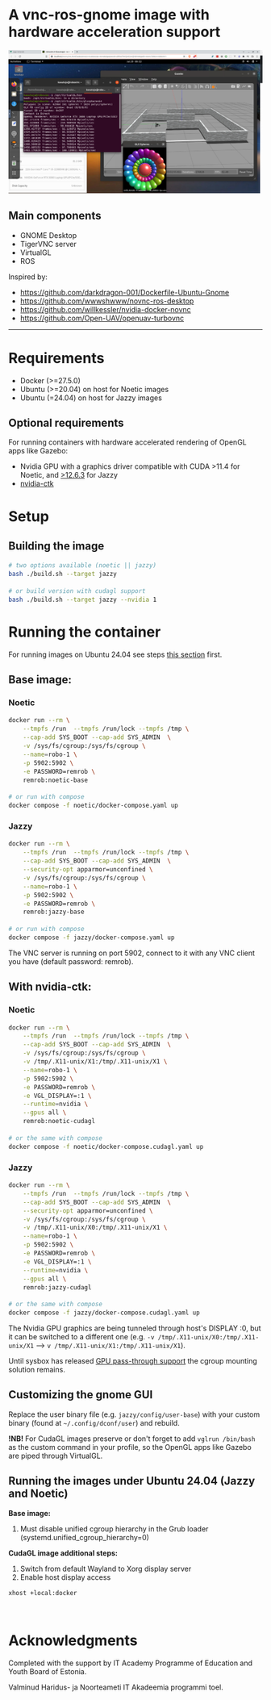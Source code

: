 # A vnc-ros-gnome image with hardware acceleration support

![GNOME ROS VNC](./assets/desktop.png)

## Main components

- GNOME Desktop
- TigerVNC server
- VirtualGL
- ROS

Inspired by:
- https://github.com/darkdragon-001/Dockerfile-Ubuntu-Gnome
- https://github.com/wwwshwww/novnc-ros-desktop
- https://github.com/willkessler/nvidia-docker-novnc
- https://github.com/Open-UAV/openuav-turbovnc

---
# Requirements
- Docker (>=27.5.0)
- Ubuntu (>=20.04) on host for Noetic images
- Ubuntu (=24.04) on host for Jazzy images

## Optional requirements
For running containers with hardware accelerated rendering of OpenGL apps like Gazebo:
- Nvidia GPU with a graphics driver compatible with CUDA >11.4 for Noetic, and [>12.6.3](https://docs.nvidia.com/cuda/cuda-toolkit-release-notes/index.html#id5) for Jazzy
- [nvidia-ctk](https://docs.nvidia.com/datacenter/cloud-native/container-toolkit/latest/install-guide.html)

# Setup

## Building the image

```bash
# two options available (noetic || jazzy)
bash ./build.sh --target jazzy

# or build version with cudagl support
bash ./build.sh --target jazzy --nvidia 1
```

# Running the container

For running images on Ubuntu 24.04 see steps [this section](#running-the-images-under-ubuntu-2404-jazzy-and-noetic) first.

## Base image:

### Noetic
```bash
docker run --rm \
	--tmpfs /run  --tmpfs /run/lock --tmpfs /tmp \
	--cap-add SYS_BOOT --cap-add SYS_ADMIN  \
	-v /sys/fs/cgroup:/sys/fs/cgroup \
	--name=robo-1 \
	-p 5902:5902 \
	-e PASSWORD=remrob \
	remrob:noetic-base

# or run with compose
docker compose -f noetic/docker-compose.yaml up
```

### Jazzy

```bash
docker run --rm \
	--tmpfs /run  --tmpfs /run/lock --tmpfs /tmp \
	--cap-add SYS_BOOT --cap-add SYS_ADMIN  \
	--security-opt apparmor=unconfined \
	-v /sys/fs/cgroup:/sys/fs/cgroup \
	--name=robo-1 \
	-p 5902:5902 \
	-e PASSWORD=remrob \
	remrob:jazzy-base

# or run with compose
docker compose -f jazzy/docker-compose.yaml up
```

The VNC server is running on port 5902, connect to it with any VNC client you have (default password: remrob).

## With nvidia-ctk:

### Noetic

```bash
docker run --rm \
	--tmpfs /run  --tmpfs /run/lock --tmpfs /tmp \
	--cap-add SYS_BOOT --cap-add SYS_ADMIN  \
	-v /sys/fs/cgroup:/sys/fs/cgroup \
	-v /tmp/.X11-unix/X1:/tmp/.X11-unix/X1 \
	--name=robo-1 \
	-p 5902:5902 \
	-e PASSWORD=remrob \
	-e VGL_DISPLAY=:1 \
	--runtime=nvidia \
	--gpus all \
	remrob:noetic-cudagl

# or the same with compose
docker compose -f noetic/docker-compose.cudagl.yaml up
```

### Jazzy
```bash
docker run --rm \
	--tmpfs /run  --tmpfs /run/lock --tmpfs /tmp \
	--cap-add SYS_BOOT --cap-add SYS_ADMIN  \
	--security-opt apparmor=unconfined \
	-v /sys/fs/cgroup:/sys/fs/cgroup \
	-v /tmp/.X11-unix/X0:/tmp/.X11-unix/X1 \
	--name=robo-1 \
	-p 5902:5902 \
	-e PASSWORD=remrob \
	-e VGL_DISPLAY=:1 \
	--runtime=nvidia \
	--gpus all \
	remrob:jazzy-cudagl

# or the same with compose
docker compose -f jazzy/docker-compose.cudagl.yaml up
```

The Nvidia GPU graphics are being tunneled through host's DISPLAY :0, but it can be switched to a different one (e.g. `-v /tmp/.X11-unix/X0:/tmp/.X11-unix/X1` --> `v /tmp/.X11-unix/X1:/tmp/.X11-unix/X1`).

Until sysbox has released [GPU pass-through support](https://github.com/nestybox/sysbox/issues/50) the cgroup mounting solution remains.

## Customizing the gnome GUI

Replace the user binary file (e.g. `jazzy/config/user-base`) with your custom binary (found at `~/.config/dconf/user`) and rebuild.

**!NB!** For CudaGL images preserve or don't forget to add `vglrun /bin/bash` as the custom command in your profile, so the OpenGL apps like Gazebo are piped through VirtualGL.

## Running the images under Ubuntu 24.04 (Jazzy and Noetic)

**Base image:**
1) Must disable unified cgroup hierarchy in the Grub loader (systemd.unified_cgroup_hierarchy=0)

**CudaGL image additional steps:** 
1) Switch from default Wayland to Xorg display server
2) Enable host display access
```
xhost +local:docker
```

&nbsp;&nbsp;

# Acknowledgments

Completed with the support by IT Academy Programme of Education and Youth Board of Estonia.

Valminud Haridus- ja Noorteameti IT Akadeemia programmi toel.
